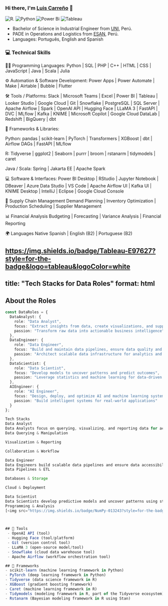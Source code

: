 
 
### Hi there, I'm [Luis Carreño](https://lcarrenoy.github.io) 👋

![R](https://img.shields.io/badge/R-276DC3?style=for-the-badge&logo=r&logoColor=white).
![Python](https://img.shields.io/badge/python-3670A0?style=for-the-badge&logo=python&logoColor=ffdd54) 
![Power Bi](https://img.shields.io/badge/power_bi-F2C811?style=for-the-badge&logo=powerbi&logoColor=black)
![Tableau](https://img.shields.io/badge/Tableau-%231877F2.svg?style=for-the-badge&logo=Tableau&logoColor=white)


- Bachelor of Science in Industrial Engineer from [UNI](https://portal.uni.edu.pe/#1), Perú.
- PADE in Operations and Logistics from [ESAN](https://www.esan.edu.pe/), Perú.
- Languages: Português, English and Spanish
  

### 💻 Technical Skills

🧑‍💻 Programming Languages:
Python | SQL | PHP | C++ | HTML | CSS | JavaScript | Java | Scala | Julia

⚙️ Automation & Software Development:
Power Apps | Power Automate | Make | Airtable | Bubble | Flutter

🛠 Tools / Platforms:
Slack | Microsoft Teams | Excel | Power BI | Tableau | Looker Studio | Google Cloud | Git | Snowflake | PostgreSQL | SQL Server | Apache Airflow | Spark | OpenAI API | Hugging Face | LLaMA 3 | FastAPI | DVC | MLflow | Kafka | KNIME | Microsoft Copilot | Google Cloud DataLab | Redshift | BigQuery | dbt

🧱 Frameworks & Libraries:

Python: pandas | scikit-learn | PyTorch | Transformers | XGBoost | dbt | Airflow DAGs | FastAPI | MLflow

R: Tidyverse | ggplot2 | Seaborn | purrr | broom | rstanarm | tidymodels | caret

Java / Scala: Spring | Jakarta EE | Apache Spark

💻 Software & Interfaces:
Power BI Desktop | RStudio | Jupyter Notebook | DBeaver | Azure Data Studio | VS Code | Apache Airflow UI | Kafka UI | KNIME Desktop | IntelliJ | Eclipse | Google Cloud Console

🚚 Supply Chain Management
Demand Planning | Inventory Optimization | Production Scheduling | Supplier Management

📊 Financial Analysis
Budgeting | Forecasting | Variance Analysis | Financial Reporting

🌍 Languages
Native Spanish | English (B2) | Portuguese (B2)

https://img.shields.io/badge/Tableau-E97627?style=for-the-badge&logo=tableau&logoColor=white
---
title: "Tech Stacks for Data Roles"
format: html
---

## About the Roles

```typescript
const DataRoles = {
  DataAnalyst: {
    role: "Data Analyst",
    focus: "Extract insights from data, create visualizations, and support decision-making",
    passion: "Transform raw data into actionable business intelligence"
  },
  DataEngineer: {
    role: "Data Engineer",
    focus: "Build and maintain data pipelines, ensure data quality and accessibility",
    passion: "Architect scalable data infrastructure for analytics and AI"
  },
  DataScientist: {
    role: "Data Scientist",
    focus: "Develop models to uncover patterns and predict outcomes",
    passion: "Leverage statistics and machine learning for data-driven solutions"
  },
  AIEngineer: {
    role: "AI Engineer",
    focus: "Design, deploy, and optimize AI and machine learning systems",
    passion: "Build intelligent systems for real-world applications"
  }
};

Tech Stacks
Data Analyst
Data Analysts focus on querying, visualizing, and reporting data for actionable insights.
Data Querying & Manipulation

Visualization & Reporting

Collaboration & Workflow

Data Engineer
Data Engineers build scalable data pipelines and ensure data accessibility.
Data Pipelines & ETL

Databases & Storage

Cloud & Deployment

Data Scientist
Data Scientists develop predictive models and uncover patterns using statistics and machine learning.
Programming & Analysis
[<img src="https://img.shields.io/badge/NumPy-013243?style=for-the-badge&logo=numpy

 

## 🔧 Tools
 - OpenAI API (tool)
 - Hugging Face (tool/platform)
 - Git (version control tool)
 - LLaMA 3 (open-source model/tool)
 - Snowflake (cloud data warehouse tool)
 - Apache Airflow (workflow orchestration tool)

## 🧱 Frameworks
- scikit-learn (machine learning framework in Python)
- PyTorch (deep learning framework in Python)
- Tidyverse (data science framework in R)
- XGBoost (gradient boosting framework)
- Caret (machine learning framework in R)
- Tidymodels (modeling framework in R, part of the Tidyverse ecosystem)
- Rstanarm (Bayesian modeling framework in R using Stan)

